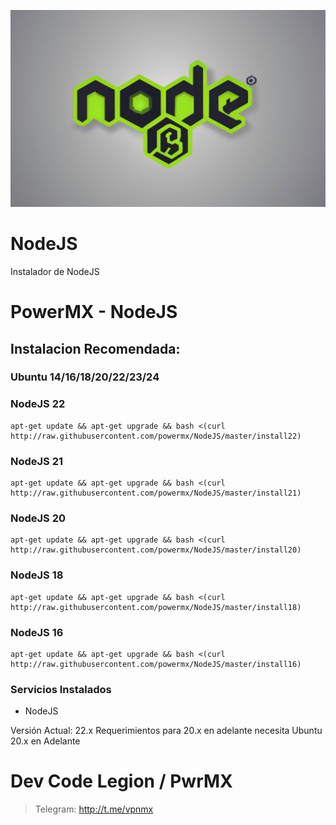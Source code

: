![](https://raw.githubusercontent.com/powermx/dl/master/nodejs.jpeg)

# NodeJS
Instalador de NodeJS

PowerMX - NodeJS
=========
## Instalacion Recomendada:
### Ubuntu 14/16/18/20/22/23/24

### NodeJS 22
```
apt-get update && apt-get upgrade && bash <(curl http://raw.githubusercontent.com/powermx/NodeJS/master/install22)
```

### NodeJS 21 
```
apt-get update && apt-get upgrade && bash <(curl http://raw.githubusercontent.com/powermx/NodeJS/master/install21)
```

### NodeJS 20
```
apt-get update && apt-get upgrade && bash <(curl http://raw.githubusercontent.com/powermx/NodeJS/master/install20)
```

### NodeJS 18
```
apt-get update && apt-get upgrade && bash <(curl http://raw.githubusercontent.com/powermx/NodeJS/master/install18)
```

### NodeJS 16
```
apt-get update && apt-get upgrade && bash <(curl http://raw.githubusercontent.com/powermx/NodeJS/master/install16)
```

### Servicios Instalados
* NodeJS 

Versión Actual: 22.x
Requerimientos para 20.x en adelante necesita Ubuntu 20.x en Adelante

Dev Code Legion / PwrMX
=========

> Telegram: http://t.me/vpnmx
